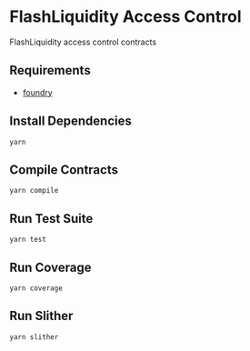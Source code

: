 # FlashLiquidity Access Control

FlashLiquidity access control contracts

## Requirements

- [foundry](https://book.getfoundry.sh/getting-started/installation)

## Install Dependencies

`yarn`

## Compile Contracts

`yarn compile`

## Run Test Suite

`yarn test`

## Run Coverage

`yarn coverage`

## Run Slither

`yarn slither`


